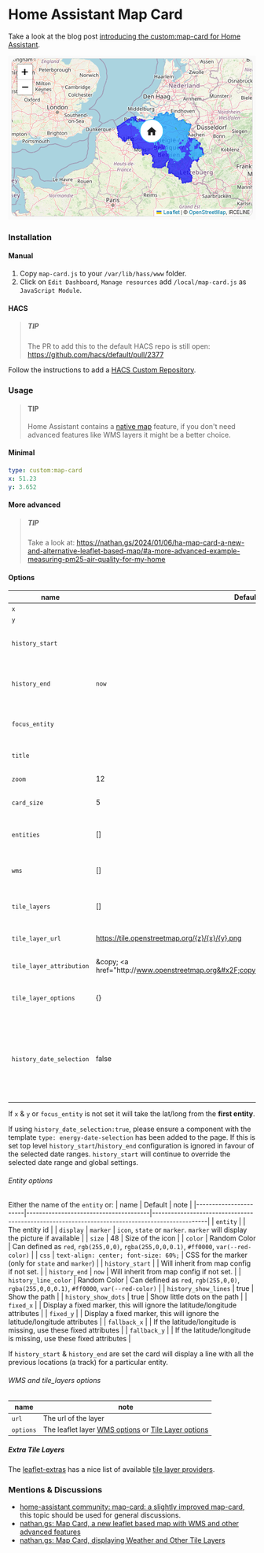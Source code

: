 # Home Assistant Map Card

Take a look at the blog post [introducing the custom:map-card for Home Assistant](https://nathan.gs/2024/01/06/ha-map-card-a-new-and-alternative-leaflet-based-map/). 

![An example of the custom:map-card](ha-map-card-pm25.png)

### Installation

#### Manual
1. Copy `map-card.js` to your `/var/lib/hass/www` folder.
2. Click on `Edit Dashboard`,  `Manage resources` add `/local/map-card.js` as `JavaScript Module`.

#### HACS

> ##### TIP
> The PR to add this to the default HACS repo is still open: https://github.com/hacs/default/pull/2377 

Follow the instructions to add a [HACS Custom Repository](https://hacs.xyz/docs/faq/custom_repositories/).

### Usage

> #### TIP
>
> Home Assistant contains a [native map](https://www.home-assistant.io/dashboards/map/) feature, if you don't need advanced features like WMS layers it might be a better choice.

#### Minimal
```yaml
type: custom:map-card
x: 51.23
y: 3.652
```

#### More advanced

> ##### TIP
> 
> Take a look at:
> https://nathan.gs/2024/01/06/ha-map-card-a-new-and-alternative-leaflet-based-map/#a-more-advanced-example-measuring-pm25-air-quality-for-my-home 

#### Options

| name                     | Default                                                                                                                      | note                                         |
|--------------------------|------------------------------------------------------------------------------------------------------------------------------|----------------------------------------------|
| `x`                      |                                                                                                                              | Longitude                                    |
| `y`                      |                                                                                                                              | Latitude                                     |
| `history_start`          |                                       																						  | Examples: `2022-03-01T12:00:00Z`, `5 hours ago`  |
| `history_end`            | `now`                                 																						  | Examples: `2022-03-01T18:00:00Z`, `2 hours ago`, `now` |
| `focus_entity`           |                                                                                                                              | Entity to focus on (instead of X & Y)        |
| `title`                  |                                                                                                                              | If empty, don't show a title                 |
| `zoom`                   | 12                                                                                                                           | The zoom level                               |
| `card_size`              | 5                                                                                                                            | The Home Assistant card size                 |
| `entities`               | []                                                                                                                           | Array of entities, will be listed as markers |
| `wms`                    | []                                                                                                                           | WMS Layers, an array of `WMS` see below      |
| `tile_layers`            | []                                                                                                                           | Tile Layers, an array of `Tile Layers` see below      |
| `tile_layer_url`         | https://tile.openstreetmap.org/{z}/{x}/{y}.png                                                                               | Override the default map source              |
| `tile_layer_attribution` | &amp;copy; &lt;a href&#x3D;&quot;http:&#x2F;&#x2F;www.openstreetmap.org&#x2F;copyright&quot;&gt;OpenStreetMap&lt;&#x2F;a&gt; | Set the correct map attribution              |
| `tile_layer_options` | {}                                                                                                                               | The `options` for the default [TileLayer](https://leafletjs.com/reference.html#tilelayer) |
| `history_date_selection` | false                                                                                                                        | Will link with a `energy-date-selection` on the page to provide a user controllable date range selector |


If `x` & `y` or `focus_entity` is not set it will take the lat/long from the __first entity__.

If using `history_date_selection:true`, please ensure a component with the template `type: energy-date-selection` has been added to the page. If this is set top level `history_start`/`history_end` configuration is ignored in favour of the selected date ranges. `history_start` will continue to override the selected date range and global settings.

###### Entity options

Either the name of the `entity` or:
| name                  | Default                               | note                                                                                          |
|-----------------------|---------------------------------------|-----------------------------------------------------------------------------------------------|
| `entity`              |                                       | The entity id                                                                                 |
| `display`             | `marker`                              | `icon`, `state` or `marker`. `marker` will display the picture if available                   |
| `size`                | 48                                    | Size of the icon                                                                              |
| `color`               | Random Color                          | Can defined as `red`, `rgb(255,0,0)`, `rgba(255,0,0,0.1)`, `#ff0000`, `var(--red-color)`      |
| `css`                 | `text-align: center; font-size: 60%;` | CSS for the marker (only for `state` and `marker`)                                            |
| `history_start`       |                                       | Will inherit from map config if not set.                                                      |
| `history_end`         | `now`                                 | Will inherit from map config if not set.                                                      |
| `history_line_color`  | Random Color                          | Can defined as `red`, `rgb(255,0,0)`, `rgba(255,0,0,0.1)`, `#ff0000`, `var(--red-color)`      |
| `history_show_lines`  | true                                  | Show the path                                                                                 |
| `history_show_dots`   | true                                  | Show little dots on the path                                                                  |
| `fixed_x`             |                                       | Display a fixed marker, this will ignore the latitude/longitude attributes                    |
| `fixed_y`             |                                       | Display a fixed marker, this will ignore the latitude/longitude attributes                    |
| `fallback_x`          |                                       | If the latitude/longitude is missing, use these fixed attributes                              |
| `fallback_y`          |                                       | If the latitude/longitude is missing, use these fixed attributes                              |

If `history_start` & `history_end` are set the card will display a line with all the previous locations (a track) for a particular entity.

###### WMS and tile_layers options

| name      | note                                                                                                                                                        |
|-----------|-------------------------------------------------------------------------------------------------------------------------------------------------------------|
| `url`     | The url of the layer                                                                                                                                        |
| `options` | The leaflet layer [WMS options](https://leafletjs.com/reference.html#tilelayer-wms) or [Tile Layer options](https://leafletjs.com/reference.html#tilelayer) |


##### Extra Tile Layers

The [leaflet-extras](https://github.com/leaflet-extras/leaflet-providers) has a nice list of available [tile layer providers](https://leaflet-extras.github.io/leaflet-providers/preview/).

### Mentions & Discussions

* [home-assistant community: map-card: a slightly improved map-card](https://community.home-assistant.io/t/map-card-a-slightly-improved-map-card/693088), this topic should be used for general discussions. 
* [nathan.gs: Map Card, a new leaflet based map with WMS and other advanced features](https://nathan.gs/2024/01/06/ha-map-card-a-new-and-alternative-leaflet-based-map/)
* [nathan.gs: Map Card, displaying Weather and Other Tile Layers](https://nathan.gs/2024/02/25/ha-map-card-displaying-weather-and-other-tilelayers/)


